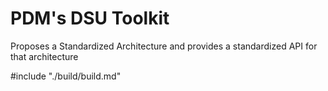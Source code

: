 # PDM's DSU Toolkit
Proposes a Standardized Architecture and provides a standardized API for that architecture 

#include "./build/build.md"

